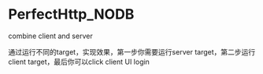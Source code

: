 # PerfectHttp_NODB

combine client and server 

通过运行不同的target，实现效果，第一步你需要运行server target，第二步运行client target，最后你可以click client UI login
